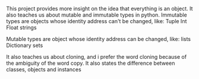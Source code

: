 This project provides more insight on the idea that everything is an object.
It also teaches us about mutable and immutable types in python.
Immutable types are objects whose identity address can't be changed, like:
	Tuple
	Int
	Float
	strings

Mutable types are object whose identity address can be changed, like:
	lists
	Dictionary
	sets

It also teaches us about cloning, and i prefer the word cloning because of the ambiguity of the word copy.
It also states the difference between classes, objects and instances
